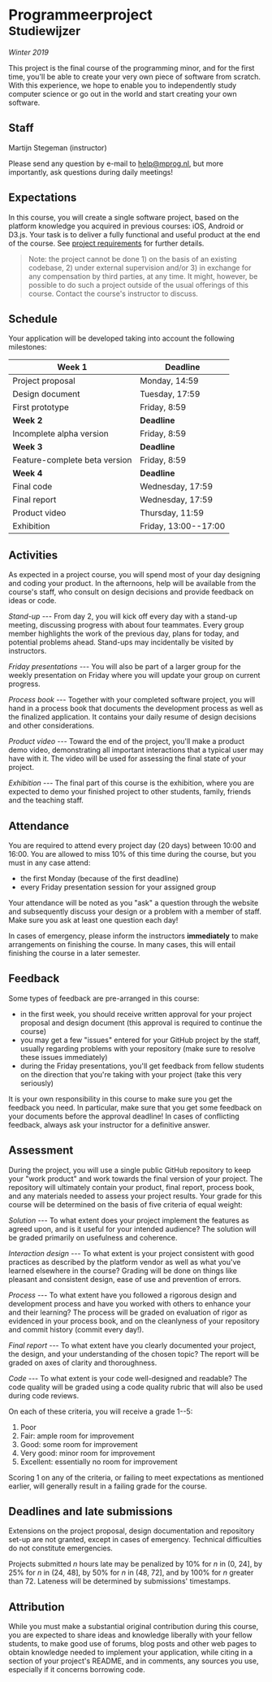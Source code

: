 # Programmeerproject<br><small>Studiewijzer</small>

*Winter 2019*

This project is the final course of the programming minor, and for the first time, you'll be able to create your very own piece of software from scratch. With this experience, we hope to enable you to independently study computer science or go out in the world and start creating your own software.


## Staff

Martijn Stegeman (instructor)

Please send any question by e-mail to <help@mprog.nl>, but more importantly, ask questions during daily meetings!


## Expectations

In this course, you will create a single software project, based on the platform knowledge you acquired in previous courses: iOS, Android or D3.js. Your task is to deliver a fully functional and useful product at the end of the course. See [project requirements](/reference/requirements) for further details.

> Note: the project cannot be done 1) on the basis of an existing codebase, 2) under external supervision and/or 3) in exchange for any compensation by third parties, at any time. It might, however, be possible to do such a project outside of the usual offerings of this course. Contact the course's instructor to discuss.


## Schedule

Your application will be developed taking into account the following milestones:

| Week 1                        | Deadline             |  
| ----------------------------- | -------------------- |  
| Project proposal              | Monday, 14:59        |  
| Design document               | Tuesday, 17:59       |  
| First prototype               | Friday, 8:59         |  
| **Week 2**                    | **Deadline**         |  
| Incomplete alpha version      | Friday, 8:59         |  
| **Week 3**                    | **Deadline**         |  
| Feature-complete beta version | Friday, 8:59         |  
| **Week 4**                    | **Deadline**         |  
| Final code                    | Wednesday, 17:59     |  
| Final report                  | Wednesday, 17:59     |  
| Product video                 | Thursday,  11:59     |  
| Exhibition                    | Friday, 13:00--17:00 |  


## Activities

As expected in a project course, you will spend most of your day designing and coding your product. In the afternoons, help will be available from the course's staff, who consult on design decisions and provide feedback on ideas or code.

*Stand-up* --- From day 2, you will kick off every day with a stand-up meeting, discussing progress with about four teammates. Every group member highlights the work of the previous day, plans for today, and potential problems ahead. Stand-ups may incidentally be visited by instructors.

*Friday presentations* --- You will also be part of a larger group for the weekly presentation on Friday where you will update your group on current progress.

*Process book* --- Together with your completed software project, you will hand in a process book that documents the development process as well as the finalized application. It contains your daily resume of design decisions and other considerations.

*Product video* --- Toward the end of the project, you'll make a product demo video, demonstrating all important interactions that a typical user may have with it. The video will be used for assessing the final state of your project.

*Exhibition* --- The final part of this course is the exhibition, where you are expected to demo your finished project to other students, family, friends and the teaching staff.


## Attendance

You are required to attend every project day (20 days) between 10:00 and 16:00. You are allowed to miss 10% of this time during the course, but you must in any case attend:

- the first Monday (because of the first deadline)
- every Friday presentation session for your assigned group

Your attendance will be noted as you "ask" a question through the website and subsequently discuss your design or a problem with a member of staff. Make sure you ask at least one question each day!

In cases of emergency, please inform the instructors **immediately** to make arrangements on finishing the course. In many cases, this will entail finishing the course in a later semester.


## Feedback

Some types of feedback are pre-arranged in this course:

- in the first week, you should receive written approval for your project proposal and design document (this approval is required to continue the course)
- you may get a few "issues" entered for your GitHub project by the staff, usually regarding problems with your repository (make sure to resolve these issues immediately)
- during the Friday presentations, you'll get feedback from fellow students on the direction that you're taking with your project (take this very seriously)

It is your own responsibility in this course to make sure you get the feedback you need. In particular, make sure that you get some feedback on your documents before the approval deadline! In cases of conflicting feedback, always ask your instructor for a definitive answer.


## Assessment

During the project, you will use a single public GitHub repository to keep your "work product" and work towards the final version of your project. The repository will ultimately contain your product, final report, process book, and any materials needed to assess your project results. Your grade for this course will be determined on the basis of five criteria of equal weight:

*Solution* --- To what extent does your project implement the features as agreed upon, and is it useful for your intended audience? The solution will be graded primarily on usefulness and coherence.

*Interaction design* --- To what extent is your project consistent with good practices as described by the platform vendor as well as what you've learned elsewhere in the course? Grading will be done on things like pleasant and consistent design, ease of use and prevention of errors.

*Process* --- To what extent have you followed a rigorous design and development process and have you worked with others to enhance your and their learning? The process will be graded on evaluation of rigor as evidenced in your process book, and on the cleanlyness of your repository and commit history (commit every day!).

*Final report* --- To what extent have you clearly documented your project, the design, and your understanding of the chosen topic? The report will be graded on axes of clarity and thoroughness.

*Code* --- To what extent is your code well-designed and readable? The code quality will be graded using a code quality rubric that will also be used during code reviews.

On each of these criteria, you will receive a grade 1--5:

1. Poor
2. Fair: ample room for improvement
3. Good: some room for improvement
4. Very good: minor room for improvement
5. Excellent: essentially no room for improvement

Scoring 1 on any of the criteria, or failing to meet expectations as mentioned earlier, will generally result in a failing grade for the course.


## Deadlines and late submissions

Extensions on the project proposal, design documentation and repository set-up are not granted, except in cases of emergency. Technical difficulties do not constitute emergencies.

Projects submitted *n* hours late may be penalized by 10% for *n* in (0, 24], by 25% for *n* in (24, 48], by 50% for *n* in (48, 72], and by 100% for *n* greater than 72. Lateness will be determined by submissions' timestamps.


## Attribution

While you must make a substantial original contribution during this course, you are expected to share ideas and knowledge liberally with your fellow students, to make good use of forums, blog posts and other web pages to obtain knowledge needed to implement your application, while citing in a section of your project's README, and in comments, any sources you use, especially if it concerns borrowing code.
